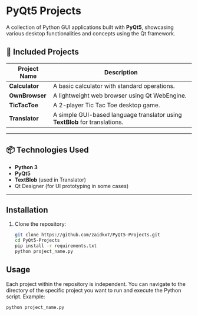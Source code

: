 # PyQt5 Projects

A collection of Python GUI applications built with **PyQt5**, showcasing various desktop functionalities and concepts using the Qt framework.

## 🧩 Included Projects

| Project Name   | Description                                                                 |
|----------------|-----------------------------------------------------------------------------|
| **Calculator** | A basic calculator with standard operations.                                |
| **OwnBrowser** | A lightweight web browser using Qt WebEngine.                               |
| **TicTacToe**  | A 2-player Tic Tac Toe desktop game.                                        |
| **Translator** | A simple GUI-based language translator using **TextBlob** for translations. |

---

## 📦 Technologies Used

- **Python 3**
- **PyQt5**
- **TextBlob** (used in Translator)
- Qt Designer (for UI prototyping in some cases)

---

## Installation
1. Clone the repository:
   ```bash
   git clone https://github.com/zaidkx7/PyQt5-Projects.git
   cd PyQt5-Projects
   pip install -r requirements.txt
   python project_name.py

## Usage
Each project within the repository is independent. You can navigate to the directory of the specific project you want to run and execute the Python script. Example:
```bash
python project_name.py
```
